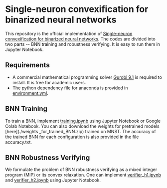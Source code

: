 # Single-neuron convexification for binarized neural networks

This repository is the official implementation of [Single-neuron convexification for binarized neural
networks](https://arxiv.org/abs/2030.12345). The codes are divided into two parts -- BNN training and robustness verifying. It is easy to run them in Jupyter Notebook.

## Requirements
- A commercial mathematical programming solver [Gurobi 9.1](https://www.gurobi.com/) is required to install. It is free for academic users.
- The python dependency file for anaconda is provided in [environment.yml](./environment.yml).

## BNN Training

To train a BNN, implement [training.ipynb](./training.ipynb) using Jupyter Notebook or Google Colab Notebook. You can also download the weights for pretrained models [here](./weights _for_trained_BNN.zip) trained on MNST. The accuracy of the trained BNN for each configuration is also provided in the file accuracy.txt.

## BNN Robustness Verifying

We formulate the problem of BNN robustness verifying as a mixed integer program (MIP) or its convex relaxation.  One can implement [verifier_h1.ipynb](./verifier_h1.ipynb) and [verifier_h2.ipynb](./verifier_h2.ipynb) using Jupyter Notebook. 

